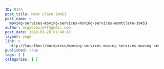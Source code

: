 ```yaml
---
ID: 8144
post_title: Mont Clare 19453
post_name: >
  moving-services-moving-services-moving-services-montclare-19453
author: mrgabonijeff@gmail.com
post_date: 2018-03-28 01:48:18
layout: page
link: >
  http://localhost/wordpress/moving-services-moving-services-moving-services-montclare-19453/
published: true
tags: [ ]
categories: [ ]
---
```

